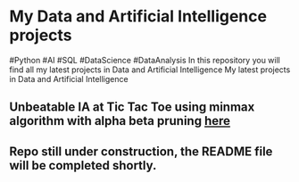 # My Data and Artificial Intelligence projects 
#Python #AI #SQL #DataScience #DataAnalysis
In this repository you will find all my latest projects in Data and Artificial Intelligence
My latest projects in Data and Artificial Intelligence

## Unbeatable IA at Tic Tac Toe using minmax algorithm with alpha beta pruning [here](Unbeatable%20AI%20Tic%20Tac%20Toe/Morpion-IA.ipynb)

## Repo still under construction, the README file will be completed shortly.

